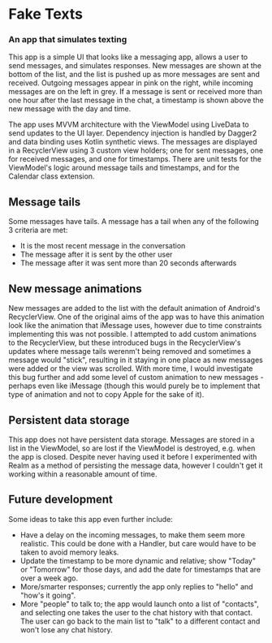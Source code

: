 # Fake Texts
### An app that simulates texting

This app is a simple UI that looks like a messaging app, allows a user to send messages, and
simulates responses. New messages are shown at the bottom of the list, and the list is pushed up as
more messages are sent and received. Outgoing messages appear in pink on the right, while incoming 
messages are on the left in grey. If a message is sent or received more than one hour after the last 
message in the chat, a timestamp is shown above the new message with the day and time.

The app uses MVVM architecture with the ViewModel using LiveData to send updates to the UI layer. 
Dependency injection is handled by Dagger2 and data binding uses Kotlin synthetic views. The 
messages are displayed in a RecyclerView using 3 custom view holders; one for sent messages, one for 
received messages, and one for timestamps. There are unit tests for the ViewModel's logic around 
message tails and timestamps, and for the Calendar class extension.

## Message tails
Some messages have tails. A message has a tail when any of the following 3 criteria are met:
 * It is the most recent message in the conversation
 * The message after it is sent by the other user
 * The message after it was sent more than 20 seconds afterwards

## New message animations
New messages are added to the list with the default animation of Android's RecyclerView. One of the
original aims of the app was to have this animation look like the animation that iMessage uses,
however due to time constraints implementing this was not possible. I attempted to add custom
animations to the RecyclerView, but these introduced bugs in the RecyclerView's updates where
message tails werenm't being removed and sometimes a message would "stick", resulting in it staying
in one place as new messages were added or the view was scrolled. With more time, I would investigate
this bug further and add some level of custom animation to new messages - perhaps even like iMessage 
(though this would purely be to implement that type of animation and not to copy Apple for the sake 
of it).

## Persistent data storage
This app does not have persistent data storage. Messages are stored in a list in the ViewModel, so 
are lost if the ViewModel is destroyed, e.g. when the app is closed. Despite never having used it 
before I experimented with Realm as a method of persisting the message data, however I couldn't get 
it working within a reasonable amount of time.

## Future development
Some ideas to take this app even further include:
 * Have a delay on the incoming messages, to make them seem more realistic. This could be done with 
 a Handler, but care would have to be taken to avoid memory leaks.
 * Update the timestamp to be more dynamic and relative; show "Today" or "Tomorrow" for those 
 days, and add the date for timestamps that are over a week ago.
 * More/smarter responses; currently the app only replies to "hello" and "how's it going".
 * More "people" to talk to; the app would launch onto a list of "contacts", and selecting one takes 
 the user to the chat history with that contact. The user can go back to the main list to "talk" to 
 a different contact and won't lose any chat history. 